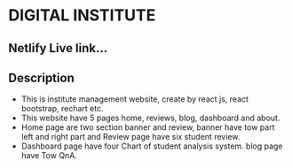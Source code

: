 # DIGITAL INSTITUTE

## Netlify Live link...

## 

## Description

- This is institute management website, create by react js, react bootstrap, rechart etc.
- This website have 5 pages home, reviews, blog, dashboard and about.
- Home page are two section banner and review, banner have tow part left and right part and Review page have six student review.
- Dashboard page have four Chart of student analysis system. blog page have Tow QnA.

